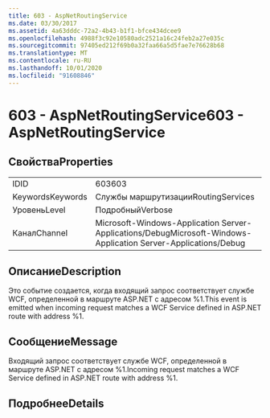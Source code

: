 ```yaml
---
title: 603 - AspNetRoutingService
ms.date: 03/30/2017
ms.assetid: 4a63dddc-72a2-4b43-b1f1-bfce434dcee9
ms.openlocfilehash: 4988f3c92e10580adc2521a16c24feb2a27e035c
ms.sourcegitcommit: 97405ed212f69b0a32faa66a5d5fae7e76628b68
ms.translationtype: MT
ms.contentlocale: ru-RU
ms.lasthandoff: 10/01/2020
ms.locfileid: "91608846"
---
```

# <a name="603---aspnetroutingservice"></a><span data-ttu-id="959ad-102">603 - AspNetRoutingService</span><span class="sxs-lookup"><span data-stu-id="959ad-102">603 - AspNetRoutingService</span></span>
## <a name="properties"></a><span data-ttu-id="959ad-103">Свойства</span><span class="sxs-lookup"><span data-stu-id="959ad-103">Properties</span></span>  
  
|||  
|-|-|  
|<span data-ttu-id="959ad-104">ID</span><span class="sxs-lookup"><span data-stu-id="959ad-104">ID</span></span>|<span data-ttu-id="959ad-105">603</span><span class="sxs-lookup"><span data-stu-id="959ad-105">603</span></span>|  
|<span data-ttu-id="959ad-106">Keywords</span><span class="sxs-lookup"><span data-stu-id="959ad-106">Keywords</span></span>|<span data-ttu-id="959ad-107">Службы маршрутизации</span><span class="sxs-lookup"><span data-stu-id="959ad-107">RoutingServices</span></span>|  
|<span data-ttu-id="959ad-108">Уровень</span><span class="sxs-lookup"><span data-stu-id="959ad-108">Level</span></span>|<span data-ttu-id="959ad-109">Подробный</span><span class="sxs-lookup"><span data-stu-id="959ad-109">Verbose</span></span>|  
|<span data-ttu-id="959ad-110">Канал</span><span class="sxs-lookup"><span data-stu-id="959ad-110">Channel</span></span>|<span data-ttu-id="959ad-111">Microsoft-Windows-Application Server-Applications/Debug</span><span class="sxs-lookup"><span data-stu-id="959ad-111">Microsoft-Windows-Application Server-Applications/Debug</span></span>|  
  
## <a name="description"></a><span data-ttu-id="959ad-112">Описание</span><span class="sxs-lookup"><span data-stu-id="959ad-112">Description</span></span>  
 <span data-ttu-id="959ad-113">Это событие создается, когда входящий запрос соответствует службе WCF, определенной в маршруте ASP.NET с адресом %1.</span><span class="sxs-lookup"><span data-stu-id="959ad-113">This event is emitted when incoming request matches a WCF Service defined in ASP.NET route with address %1.</span></span>  
  
## <a name="message"></a><span data-ttu-id="959ad-114">Сообщение</span><span class="sxs-lookup"><span data-stu-id="959ad-114">Message</span></span>  
 <span data-ttu-id="959ad-115">Входящий запрос соответствует службе WCF, определенной в маршруте ASP.NET с адресом %1.</span><span class="sxs-lookup"><span data-stu-id="959ad-115">Incoming request matches a WCF Service defined in ASP.NET route with address %1.</span></span>  
  
## <a name="details"></a><span data-ttu-id="959ad-116">Подробнее</span><span class="sxs-lookup"><span data-stu-id="959ad-116">Details</span></span>
